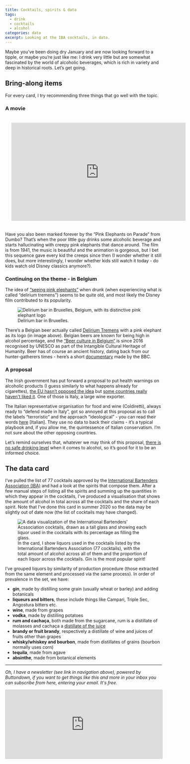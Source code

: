 ```yaml
---
title: Cocktails, spirits & data
tags:
  - drink
  - cocktails
  - alcohol
categories: data
excerpt: Looking at the IBA cocktails, in data.
---
```


Maybe you’ve been doing dry January and are now looking forward to a tipple, or maybe you’re just like me: I drink very little but are somewhat fascinated by the world of alcoholic beverages, which is rich in variety and deep in historical roots. Let’s get going.

## Bring-along items

For every card, I try recommending three things that go well with the topic.

### A movie

<div style="padding:20px;">
<iframe width="560" height="315" src="https://www.youtube.com/embed/-wR8FL_2gwI?si=_ZOh5TbfPDrONfHh" title="YouTube video player" frameborder="0" allow="accelerometer; autoplay; clipboard-write; encrypted-media; gyroscope; picture-in-picture; web-share" allowfullscreen></iframe>
</div>

Have you also been marked forever by the “Pink Elephants on Parade“ from Dumbo? That’s when the poor little guy drinks some alcoholic beverage and starts hallucinating with creepy pink elephants that dance around. The film is from 1941, the music is beautiful and the animation is gorgeous, but I bet this sequence gave every kid the creeps since then (I wonder whether it still does, but more interestingly, I wonder whether kids still watch it today - do kids watch old Disney classics anymore?).

### Continuing on the theme - in Belgium 

The idea of [“seeing pink elephants”](https://en.wikipedia.org/wiki/Seeing_pink_elephants#History_of_the_euphemism) when drunk (when experiencing what is called “delirium tremens”) seems to be quite old, and most likely the Disney film contributed to its popularity.

<figure class="responsive">
  <img src="{{ site.url }}{{site.posts_images_path}}delirium-bruxelles.jpeg" alt="Delirium bar in Bruxelles, Belgium, with its distinctive pink elephant logo">
  <figcaption>Delirium bar in Bruxelles.</figcaption>
</figure>

There’s a Belgian beer actually called [Delirium Tremens](https://www.delirium.be/en/beers/delirium-tremens) with a pink elephant as its logo (in image above). Belgian beers are known for being high in alcohol percentage, and the [“Beer culture in Belgium“](https://ich.unesco.org/en/RL/beer-culture-in-belgium-01062) is since 2016 recognised by UNESCO as part of the Intangible Cultural Heritage of Humanity. Beer has of course an ancient history, dating back from our hunter-gatherers times - here’s a short [documentary](https://www.bbc.com/reel/video/p09h36ld/the-ancient-drink-serving-the-world-for-13-000-years) made by the BBC.

### A proposal 

The Irish government has put forward a proposal to put health warnings on alcoholic products (I guess similarly to what happens already for cigarettes), [the EU hasn’t opposed the idea](https://www.cancer.ie/about-us/news/the-irish-cancer-society-welcomes-news-this-week-that-the-european-commission-has-made-no-objection) but [some countries really haven't liked it](https://www.theguardian.com/world/2023/jan/12/italy-ireland-plans-for-alcohol-health-warnings-wine). One of those is Italy, a large wine exporter.

The Italian representative organisation for food and wine (Coldiretti), always ready to “defend made in Italy”, got so annoyed at this proposal as to call the labels “terroristic“ and the approach “ideological” - you can read their words [here](https://www.coldiretti.it/economia/vino-record-export-ma-e-sos-allarmi-in-etichetta) [Italian]. They use no data to back their claims - it’s a typical playbook and, if you allow me, the quintessence of Italian conservatism. I’m not sure about the other opposing countries.

Let’s remind ourselves that, whatever we may think of this proposal, [there is no safe drinking level](https://www.nhs.uk/live-well/alcohol-advice/the-risks-of-drinking-too-much/) when it comes to alcohol, so it’s good for it to be an informed choice.

## The data card

I’ve pulled the list of 77 cocktails approved by the [International Bartenders Association (IBA)](https://iba-world.com/) and had a look at the spirits that compose them. After a few manual steps of listing all the spirits and summing up the quantities in which they appear in the cocktails, I’ve produced a visualisation that shows the amount of alcohol in total across all the cocktails and the share of each spirit. Note that I’ve done this card in summer 2020 so the data may be slightly out of date now (the list of cocktails may have changed).

<figure class="responsive">
  <img src="{{ site.url }}{{site.posts_images_path}}iba-cocktails.jpg" alt="A data visualization of the International Bartenders' Acssociation cocktails, drawn as a tall glass and showing each liquor used in the cocktails with its percentage as filling the glass.">
  <figcaption>In the card, I show liquors used in the cocktails listed by the International Bartenders Association (77 cocktails), with the total amount of alcohol across all of them and the proportion of each liquor across the cocktails. Gin is the most popular spirit!</figcaption>
</figure>

I’ve grouped liquors by similarity of production procedure (those extracted from the same element and processed via the same process). In order of prevalence in the set, we have:

* **gin**, made by distilling some grain (usually wheat or barley) and adding botanicals
* **liqueurs and bitters**, these include things like Campari, Triple Sec, Angostura bitters etc.
* **wine**, made from grapes
* **vodka**, made by distilling potatoes
* **rum and cachaça**, both made from the sugarcane, rum is a distillate of molasses and cachaça a [distillate of the juice](https://mapadacachaca.com.br/articles/differences-rum-cachaca/#:~:text=The%20main%20difference%20between%20rum,juice%20of%20sugarcane%2C%20called%20garapa.https://www.mapadacachaca.com.br/articles/differences-rum-cachaca/#:~:text=The%20main%20difference%20between%20rum,juice%20of%20sugarcane%2C%20called%20garapa.)
* **brandy or fruit brandy**, respectively a distillate of wine and juices of fruits other than grapes
* **whisky/whiskey and bourbon**, made from distillates of grains (bourbon normally uses corn)
* **tequila**, made from agave
* **absinthe**, made from botanical elements

---

*Oh, I have a newsletter (see link in navigation above), powered by Buttondown, if you want to get things like this and more in your inbox you can subscribe from here, entering your email. It's free.*

<iframe
scrolling="no"
style="width:100%!important;height:220px;border:1px #ccc solid !important"
src="https://buttondown.email/martinapugliese?as_embed=true"
></iframe><br /><br />
